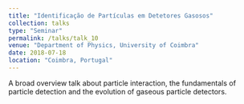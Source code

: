 ```yaml
---
title: "Identificação de Partículas em Detetores Gasosos"
collection: talks
type: "Seminar"
permalink: /talks/talk_10
venue: "Department of Physics, University of Coimbra"
date: 2018-07-18
location: "Coimbra, Portugal"
---
```


A broad overview talk about particle interaction, the fundamentals of particle detection and the evolution of gaseous particle detectors.
